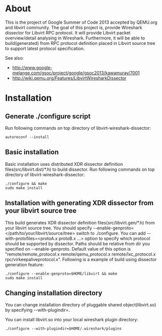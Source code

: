 About
=====
This is the project of Google Summer of Code 2013 accepted by QEMU.org and libvirt community.
The goal of this project is, provide Wireshark dissector for Libvirt RPC protocol. It will provide Libvirt packet overview/detail analysing in Wireshark. Furthermore, it will be able to build(generated) from RPC protocol definition placed in Libvirt source tree to support latest protocol specification.

See also:
- http://www.google-melange.com/gsoc/project/google/gsoc2013/kawamuray/7001
- http://wiki.qemu.org/Features/LibvirtWiresharkDissector

Installation
=============
Generate ./configure script
---------------------------
Run following commands on top directory of libvirt-wireshark-dissector:

    autoreconf --install

Basic installation
------------------
Basic installation uses distributed XDR dissector definition files(src/libvirt.dist/*.h) to build dissector.
Run following commands on top directory of libvirt-wireshark-dissector:

    ./configure && make
    sudo make install

Installation with generating XDR dissector from your libvirt source tree
------------------------------------------------------------------------
This build generates XDR dissector definition files(src/libvirt.gen/*.h) from your libvirt source tree.
You should specify --enable-genproto=</path/to/your/libvirt/source/tree> switch to ./configure.
You can add --with-protofiles=<protoA.x protoB.x ...> option to specify which protocol should be supported by dissector. Paths should be relative from dir you specified on --enable-genproto. Default value of this option is "remote/remote\_protocol.x remote/qemu\_protocol.x remote/lxc\_protocol.x rpc/virkeepaliveprotocol.x".
Following is a example of build using dissector generation feature:

    ./configure --enable-genproto=$HOME/libvirt && make
    sudo make install

Changing installation directory
-------------------------------
You can change installation directory of pluggable shared object(libvirt.so) by specifying --with-plugindir=<path>.

You can install libvirt.so into your local wireshark plugin directory:

    ./configure --with-plugindir=$HOME/.wireshark/plugins
